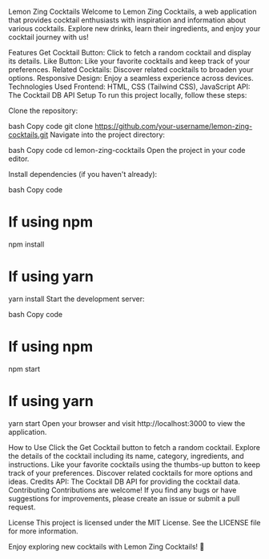 Lemon Zing Cocktails
Welcome to Lemon Zing Cocktails, a web application that provides cocktail enthusiasts with inspiration and information about various cocktails. Explore new drinks, learn their ingredients, and enjoy your cocktail journey with us!


Features
Get Cocktail Button: Click to fetch a random cocktail and display its details.
Like Button: Like your favorite cocktails and keep track of your preferences.
Related Cocktails: Discover related cocktails to broaden your options.
Responsive Design: Enjoy a seamless experience across devices.
Technologies Used
Frontend: HTML, CSS (Tailwind CSS), JavaScript
API: The Cocktail DB API
Setup
To run this project locally, follow these steps:

Clone the repository:

bash
Copy code
git clone https://github.com/your-username/lemon-zing-cocktails.git
Navigate into the project directory:

bash
Copy code
cd lemon-zing-cocktails
Open the project in your code editor.

Install dependencies (if you haven't already):

bash
Copy code
# If using npm
npm install

# If using yarn
yarn install
Start the development server:

bash
Copy code
# If using npm
npm start

# If using yarn
yarn start
Open your browser and visit http://localhost:3000 to view the application.

How to Use
Click the Get Cocktail button to fetch a random cocktail.
Explore the details of the cocktail including its name, category, ingredients, and instructions.
Like your favorite cocktails using the thumbs-up button to keep track of your preferences.
Discover related cocktails for more options and ideas.
Credits
API: The Cocktail DB API for providing the cocktail data.
Contributing
Contributions are welcome! If you find any bugs or have suggestions for improvements, please create an issue or submit a pull request.

License
This project is licensed under the MIT License. See the LICENSE file for more information.

Enjoy exploring new cocktails with Lemon Zing Cocktails! 🍹



